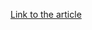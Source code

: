 [Link to the article](https://www.microsoft.com/en-us/security/blog/2025/04/23/understanding-the-threat-landscape-for-kubernetes-and-containerized-assets/)
